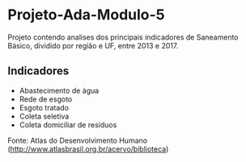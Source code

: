 # Projeto-Ada-Modulo-5

Projeto contendo analises dos principais indicadores de Saneamento Básico, dividido por região e UF, entre 2013 e 2017.

## Indicadores
- Abastecimento de água
- Rede de esgoto
- Esgoto tratado
- Coleta seletiva
- Coleta domiciliar de resíduos

Fonte: Atlas do Desenvolvimento Humano (http://www.atlasbrasil.org.br/acervo/biblioteca)

